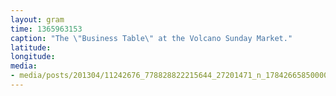 ```yaml
---
layout: gram
time: 1365963153
caption: "The \"Business Table\" at the Volcano Sunday Market."
latitude: 
longitude: 
media:
- media/posts/201304/11242676_778828822215644_27201471_n_17842665850000351.jpg
---
```

